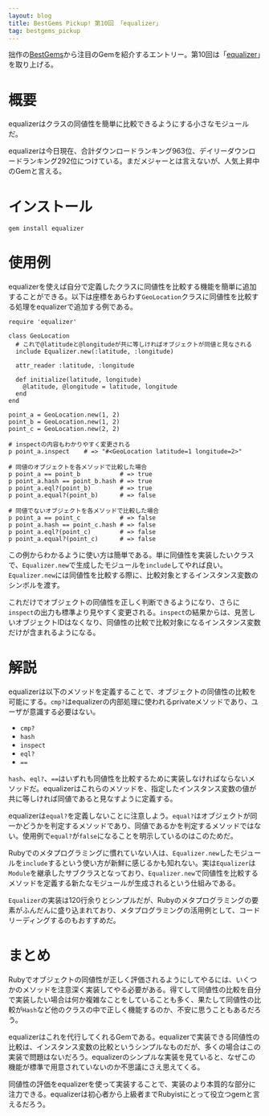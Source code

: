 ```yaml
---
layout: blog
title: BestGems Pickup! 第10回 「equalizer」
tag: bestgems_pickup
---
```




拙作の[BestGems](http://bestgems.org/)から注目のGemを紹介するエントリー。第10回は「[equalizer](https://rubygems.org/gems/equalizer)」を取り上げる。

# 概要

equalizerはクラスの同値性を簡単に比較できるようにする小さなモジュールだ。

equalizerは今日現在、合計ダウンロードランキング963位、デイリーダウンロードランキング292位につけている。まだメジャーとは言えないが、人気上昇中のGemと言える。

# インストール

    gem install equalizer

# 使用例

equalizerを使えば自分で定義したクラスに同値性を比較する機能を簡単に追加することができる。以下は座標をあらわす`GeoLocation`クラスに同値性を比較する処理をequalizerで追加する例である。

~~~~
require 'equalizer'

class GeoLocation
  # これで@latitudeと@longitudeが共に等しければオブジェクトが同値と見なされる
  include Equalizer.new(:latitude, :longitude)

  attr_reader :latitude, :longitude

  def initialize(latitude, longitude)
    @latitude, @longitude = latitude, longitude
  end
end

point_a = GeoLocation.new(1, 2)
point_b = GeoLocation.new(1, 2)
point_c = GeoLocation.new(2, 2)

# inspectの内容もわかりやすく変更される
p point_a.inspect    # => "#<GeoLocation latitude=1 longitude=2>"

# 同値のオブジェクトを各メソッドで比較した場合
p point_a == point_b           # => true
p point_a.hash == point_b.hash # => true
p point_a.eql?(point_b)        # => true
p point_a.equal?(point_b)      # => false

# 同値でないオブジェクトを各メソッドで比較した場合
p point_a == point_c           # => false
p point_a.hash == point_c.hash # => false
p point_a.eql?(point_c)        # => false
p point_a.equal?(point_c)      # => false
~~~~

この例からわかるように使い方は簡単である。単に同値性を実装したいクラスで、`Equalizer.new`で生成したモジュールを`include`してやれば良い。`Equalizer.new`には同値性を比較する際に、比較対象とするインスタンス変数のシンボルを渡す。

これだけでオブジェクトの同値性を正しく判断できるようになり、さらに`inspect`の出力も標準より見やすく変更される。`inspect`の結果からは、見苦しいオブジェクトIDはなくなり、同値性の比較で比較対象になるインスタンス変数だけが含まれるようになる。

# 解説

equalizerは以下のメソッドを定義することで、オブジェクトの同値性の比較を可能にする。`cmp?`はequalizerの内部処理に使われるprivateメソッドであり、ユーザが意識する必要はない。

- `cmp?`
- `hash`
- `inspect`
- `eql?`
- `==`

`hash`、`eql?`、`==`はいずれも同値性を比較するために実装しなければならないメソッドだ。equalizerはこれらのメソッドを、指定したインスタンス変数の値が共に等しければ同値であると見なすように定義する。

equalizerは`equal?`を定義しないことに注意しよう。`equal?`はオブジェクトが同一かどうかを判定するメソッドであり、同値であるかを判定するメソッドではない。使用例で`equal?`が`false`になることを明示しているのはこのためだ。

Rubyでのメタプログラミングに慣れていない人は、`Equalizer.new`したモジュールを`include`するという使い方が新鮮に感じるかも知れない。実は`Equalizer`は`Module`を継承したサブクラスとなっており、`Equalizer.new`で同値性を比較するメソッドを定義する新たなモジュールが生成されるという仕組みである。

`Equalizer`の実装は120行余りとシンプルだが、Rubyのメタプログラミングの要素がふんだんに盛り込まれており、メタプログラミングの活用例として、コードリーディングするのもおすすめだ。

# まとめ

Rubyでオブジェクトの同値性が正しく評価されるようにしてやるには、いくつかのメソッドを注意深く実装してやる必要がある。得てして同値性の比較を自分で実装したい場合は何か複雑なことをしていることも多く、果たして同値性の比較が`Hash`など他のクラスの中で正しく機能するのか、不安に思うこともあるだろう。

equalizerはこれを代行してくれるGemである。equalizerで実装できる同値性の比較は、インスタンス変数の比較というシンプルなものだが、多くの場合はこの実装で問題はないだろう。equalizerのシンプルな実装を見ていると、なぜこの機能が標準で用意されていないのか不思議にさえ思えてくる。

同値性の評価をequalizerを使って実装することで、実装のより本質的な部分に注力できる。equalizerは初心者から上級者までRubyistにとって役立つgemと言えるだろう。
